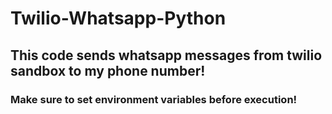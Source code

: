 <h1> Twilio-Whatsapp-Python</h1>
<h2> This code sends whatsapp messages from twilio sandbox to my phone number!</h2>
<h3> Make sure to set environment variables before execution!</h3>
